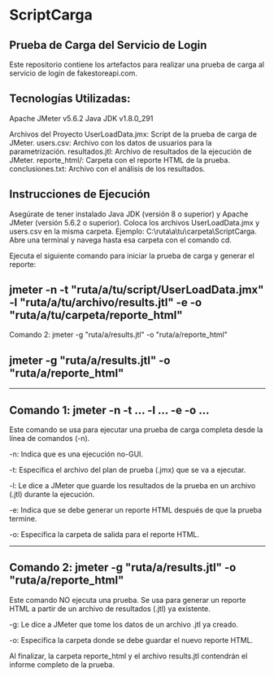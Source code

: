 # ScriptCarga

Prueba de Carga del Servicio de Login
-
Este repositorio contiene los artefactos para realizar una prueba de carga al servicio de login de fakestoreapi.com.


Tecnologías Utilizadas:
-
Apache JMeter v5.6.2
Java JDK v1.8.0_291

Archivos del Proyecto
UserLoadData.jmx: Script de la prueba de carga de JMeter.
users.csv: Archivo con los datos de usuarios para la parametrización.
resultados.jtl: Archivo de resultados de la ejecución de JMeter.
reporte_html/: Carpeta con el reporte HTML de la prueba.
conclusiones.txt: Archivo con el análisis de los resultados.

Instrucciones de Ejecución
-
Asegúrate de tener instalado Java JDK (versión 8 o superior) y Apache JMeter (versión 5.6.2 o superior).
Coloca los archivos UserLoadData.jmx y users.csv en la misma carpeta. Ejemplo: C:\ruta\a\tu\carpeta\ScriptCarga.
Abre una terminal y navega hasta esa carpeta con el comando cd.

Ejecuta el siguiente comando para iniciar la prueba de carga y generar el reporte:

jmeter -n -t "ruta/a/tu/script/UserLoadData.jmx" -l "ruta/a/tu/archivo/results.jtl" -e -o "ruta/a/tu/carpeta/reporte_html"
-
Comando 2: jmeter -g "ruta/a/results.jtl" -o "ruta/a/reporte_html"

jmeter -g "ruta/a/results.jtl" -o "ruta/a/reporte_html"
-
------------------------------------------------------------------------------------------
Comando 1: jmeter -n -t ... -l ... -e -o ...
-
Este comando se usa para ejecutar una prueba de carga completa desde la línea de comandos (-n).

-n: Indica que es una ejecución no-GUI.

-t: Especifica el archivo del plan de prueba (.jmx) que se va a ejecutar.

-l: Le dice a JMeter que guarde los resultados de la prueba en un archivo (.jtl) durante la ejecución.

-e: Indica que se debe generar un reporte HTML después de que la prueba termine.

-o: Especifica la carpeta de salida para el reporte HTML.

-------------------------------------------------------------------------------------
Comando 2: jmeter -g "ruta/a/results.jtl" -o "ruta/a/reporte_html"
-
Este comando NO ejecuta una prueba. Se usa para generar un reporte HTML a partir de un archivo de resultados (.jtl) ya existente.

-g: Le dice a JMeter que tome los datos de un archivo .jtl ya creado.

-o: Especifica la carpeta donde se debe guardar el nuevo reporte HTML.

Al finalizar, la carpeta reporte_html y el archivo results.jtl contendrán el informe completo de la prueba.


